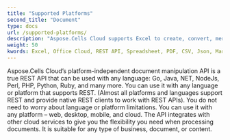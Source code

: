 ```yaml
---
title: "Supported Platforms"
second_title: "Document"
type: docs
url: /supported-platforms/
description: "Aspose.Cells Cloud supports Excel to create, convert, merge, split, protected, inner object operation, and so on."
weight: 50
kwords: Excel, Office Cloud, REST API, Spreadsheet, PDF, CSV, Json, Markdown, Supported Platforms
---
```


Aspose.Cells Cloud’s platform-independent document manipulation API is a true REST API that can be used with any language: Go, Java, NET, NodeJs, Perl, PHP, Python, Ruby, and many more. You can use it with any language or platform that supports REST. (Almost all platforms and languages support REST and provide native REST clients to work with REST APIs). You do not need to worry about language or platform limitations. You can use it with any platform – web, desktop, mobile, and cloud. The API integrates with other cloud services to give you the flexibility you need when processing documents. It is suitable for any type of business, document, or content.
